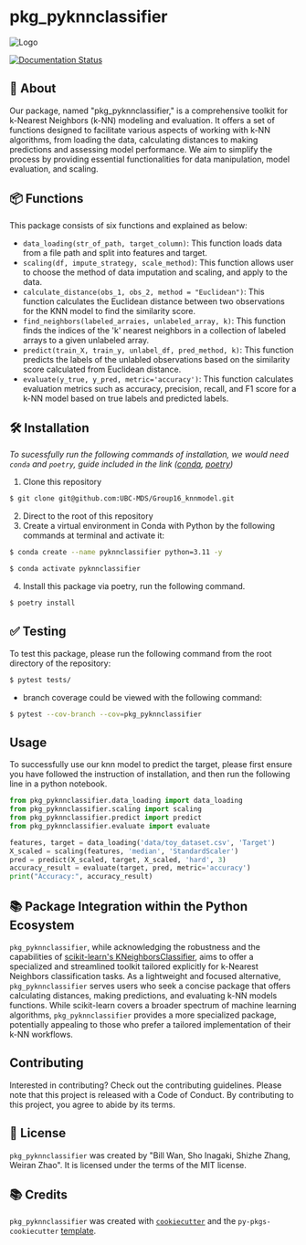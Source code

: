 # pkg_pyknnclassifier

![Logo](https://raw.githubusercontent.com/UBC-MDS/Group16_knnmodel/main/img/logo_reduced.png)

[![Documentation Status](https://readthedocs.org/projects/pkg-pyknnclassifier/badge/?version=latest)](https://pkg-pyknnclassifier.readthedocs.io/en/latest/?badge=latest)

## 📄 About 
Our package, named "pkg_pyknnclassifier," is a comprehensive toolkit for k-Nearest Neighbors (k-NN) modeling and evaluation. It offers a set of functions designed to facilitate various aspects of working with k-NN algorithms, from loading the data, calculating distances to making predictions and assessing model performance. We aim to simplify the process by providing essential functionalities for data manipulation, model evaluation, and scaling.

## 📦 Functions
This package consists of six functions and explained as below:
- `data_loading(str_of_path, target_column)`: This function loads data from a file path and split into features and target.
- `scaling(df, impute_strategy, scale_method)`: This function allows user to choose the method of data imputation and scaling, and apply to the data.
- `calculate_distance(obs_1, obs_2, method = "Euclidean")`: This function calculates the Euclidean distance between two observations for the KNN model to find the similarity score.
- `find_neighbors(labeled_arraies, unlabeled_array, k)`: This function finds the indices of the 'k' nearest neighbors in a collection of labeled arrays to a given unlabeled array. 
- `predict(train_X, train_y, unlabel_df, pred_method, k)`: This function predicts the labels of the unlabled observations based on the similarity score calculated from Euclidean distance.
- `evaluate(y_true, y_pred, metric='accuracy')`: This function calculates evaluation metrics such as accuracy, precision, recall, and F1 score for a k-NN model based on true labels and predicted labels.

## 🛠️ Installation
_To sucessfully run the following commands of installation, we would need `conda` and `poetry`, guide included in the link ([conda](https://docs.conda.io/projects/miniconda/en/latest/), [poetry](https://python-poetry.org/docs/))_

1. Clone this repository
``` bash
$ git clone git@github.com:UBC-MDS/Group16_knnmodel.git
```
2. Direct to the root of this repository
3. Create a  virtual environment in Conda with Python by the following commands at terminal and activate it:
```bash
$ conda create --name pyknnclassifier python=3.11 -y
```
```bash
$ conda activate pyknnclassifier
```
4. Install this package via poetry, run the following command. 
```bash
$ poetry install
```

## ✅ Testing
To test this package, please run the following command from the root directory of the repository:
```bash
$ pytest tests/
```
- branch coverage could be viewed with the following command:
```bash
$ pytest --cov-branch --cov=pkg_pyknnclassifier
```

## Usage
To successfully use our knn model to predict the target, please first ensure you have followed the instruction of installation, and then run the following line in a python notebook.
```python
from pkg_pyknnclassifier.data_loading import data_loading
from pkg_pyknnclassifier.scaling import scaling
from pkg_pyknnclassifier.predict import predict
from pkg_pyknnclassifier.evaluate import evaluate

features, target = data_loading('data/toy_dataset.csv', 'Target')
X_scaled = scaling(features, 'median', 'StandardScaler')
pred = predict(X_scaled, target, X_scaled, 'hard', 3)
accuracy_result = evaluate(target, pred, metric='accuracy')
print("Accuracy:", accuracy_result)
```

## 📚 Package Integration within the Python Ecosystem
`pkg_pyknnclassifier`, while acknowledging the robustness and the capabilities of [scikit-learn's KNeighborsClassifier](https://scikit-learn.org/stable/modules/generated/sklearn.neighbors.KNeighborsClassifier.html), aims to offer a specialized and streamlined toolkit tailored explicitly for k-Nearest Neighbors classification tasks. As a lightweight and focused alternative, `pkg_pyknnclassifier` serves users who seek a concise package that offers calculating distances, making predictions, and evaluating k-NN models functions. While scikit-learn covers a broader spectrum of machine learning algorithms, `pkg_pyknnclassifier` provides a more specialized package, potentially appealing to those who prefer a tailored implementation of their k-NN workflows. 

## Contributing

Interested in contributing? Check out the contributing guidelines. Please note that this project is released with a Code of Conduct. By contributing to this project, you agree to abide by its terms.

## 📜 License

`pkg_pyknnclassifier` was created by "Bill Wan, Sho Inagaki, Shizhe Zhang, Weiran Zhao". It is licensed under the terms of the MIT license.

## 📚 Credits

`pkg_pyknnclassifier` was created with [`cookiecutter`](https://cookiecutter.readthedocs.io/en/latest/) and the `py-pkgs-cookiecutter` [template](https://github.com/py-pkgs/py-pkgs-cookiecutter).
